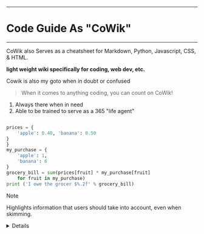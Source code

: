 ********
# Code Guide As "CoWik"
*******


<footer>

 
 <p>CoWik also Serves as a cheatsheet for Markdown, Python, Javascript, CSS, & HTML.</p>


 
 __light weight wiki specifically for coding, web dev, etc.__

 

 <p>Cowik is also my goto when in doubt or confused</p>

 <footer>

  > When it comes to anything coding, you can count on CoWik! 
  

  1. Always there when in need 
  2. Able to be trained to serve as a 365 "life agent"


````python

prices = {
    'apple': 0.40, 'banana': 0.50
}
}
my_purchase = {
    'apple': 1,
    'banana': 6
}
grocery_bill = sum(prices[fruit] * my_purchase[fruit]
    for fruit in my_purchase)
print ('I owe the grocer $%.2f' % grocery_bill)
````


> [!NOTE]
> Highlights information that users should take into account, even when skimming.

 <details>
  <h3>365/"life"  Agentee AI</h3>
input("What's your name?: ")
  
LAgentee AI: "I'm your Life Agentee AI. I'm here for all your coding doubts and


|-----:|-----------|
|     1| Python|
|     2| CSS    |
|     3| Javascript       |



|     4| HTML.    |

</details>

